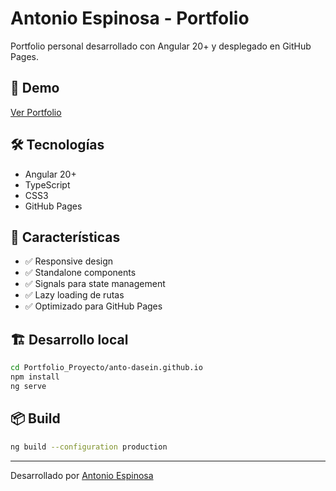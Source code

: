 # Antonio Espinosa - Portfolio

Portfolio personal desarrollado con Angular 20+ y desplegado en GitHub Pages.

## 🚀 Demo
[Ver Portfolio](https://anto-dasein.github.io/)

## 🛠️ Tecnologías
- Angular 20+
- TypeScript
- CSS3
- GitHub Pages

## 📱 Características
- ✅ Responsive design
- ✅ Standalone components
- ✅ Signals para state management
- ✅ Lazy loading de rutas
- ✅ Optimizado para GitHub Pages

## 🏗️ Desarrollo local
```bash
cd Portfolio_Proyecto/anto-dasein.github.io
npm install
ng serve
```

## 📦 Build
```bash
ng build --configuration production
```

---
Desarrollado por [Antonio Espinosa](https://github.com/Anto-Dasein)